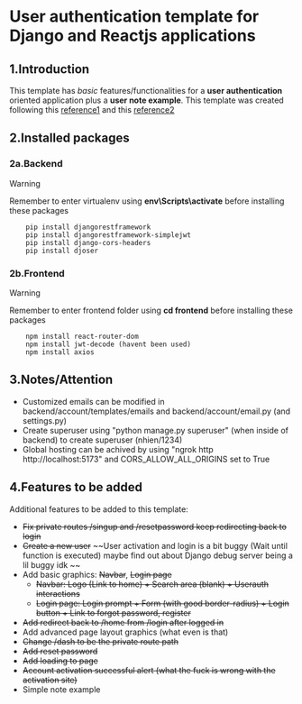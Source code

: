 # User authentication template for Django and Reactjs applications

## 1.Introduction
This template has *basic* features/functionalities for a **user authentication** oriented application plus a **user note example**. This template was created following this [reference1](https://www.youtube.com/watch?v=xjMP0hspNLE&t=3375s&ab_channel=DennisIvy) and this [reference2](https://www.youtube.com/watch?v=QFDyXWRYQjY&list=PLJRGQoqpRwdfoa9591BcUS6NmMpZcvFsM&ab_channel=BryanBrkic)

## 2.Installed packages
### 2a.Backend
> [!WARNING]
> Remember to enter virtualenv using **env\Scripts\activate** before installing these packages
```
    pip install djangorestframework
    pip install djangorestframework-simplejwt
    pip install django-cors-headers
    pip install djoser
```
### 2b.Frontend
> [!WARNING]
> Remember to enter frontend folder using **cd frontend** before installing these packages
```
    npm install react-router-dom
    npm install jwt-decode (havent been used)
    npm install axios
```
## 3.Notes/Attention
- Customized emails can be modified in backend/account/templates/emails and backend/account/email.py (and settings.py)
- Create superuser using "python manage.py superuser" (when inside of backend) to create superuser (nhien/1234)
- Global hosting can be achived by using "ngrok http http://localhost:5173" and CORS_ALLOW_ALL_ORIGINS set to True

## 4.Features to be added
Additional features to be added to this template:
- ~~Fix private routes /singup and /resetpassword keep redirecting back to login~~
- ~~Create a new user~~ ~~User activation and login is a bit buggy (Wait until function is executed) maybe find out about Django debug server being a lil buggy idk ~~
- Add basic graphics: ~~Navbar~~, ~~Login page~~
    + ~~Navbar: Logo (Link to home) + Search area (blank) + Userauth interactions~~
    + ~~Login page: Login prompt + Form (with good border-radius) + Login button + Link to forgot password, register~~
- ~~Add redirect back to /home from /login after logged in~~ 
- Add advanced page layout graphics (what even is that)
- ~~Change /dash to be the private route path~~
- ~~Add reset password~~
- ~~Add loading to page~~
- ~~Account activation successful alert (what the ~~fuck~~ is wrong with the activation site)~~
- Simple note example 